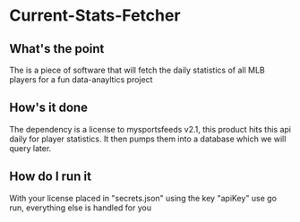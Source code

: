 # Current-Stats-Fetcher

## What's the point
The is a piece of software that will fetch the daily statistics of all MLB players for a fun data-anayltics project 

## How's it done
The dependency is a license to mysportsfeeds v2.1, this product hits this api daily for player statistics. It then pumps them into a database which we will query later. 

## How do I run it
With your license placed in "secrets.json" using the key "apiKey" use go run, everything else is handled for you
